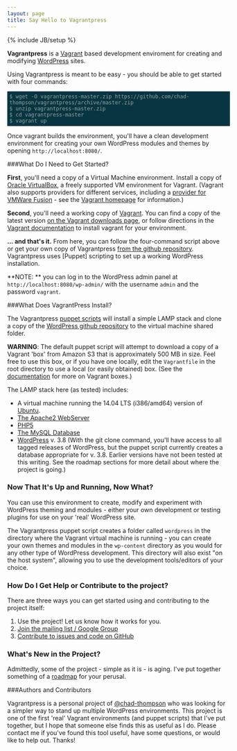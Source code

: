 ```yaml
---
layout: page
title: Say Hello to Vagrantpress
---
```

{% include JB/setup %}


  **Vagrantpress** is a [Vagrant][] based development enviroment for creating and modifying [WordPress][] sites.  
  
  Using Vagrantpress is meant to be easy - you should be able to get started with four commands:

  <div style="width:100%; padding: 5px; display:block; background-color:#073642;">
  <code style="color:#93a1a1; background-color: inherit;">$ wget -O vagrantpress-master.zip https://github.com/chad-thompson/vagrantpress/archive/master.zip </code> <br />
  <code style="color:#93a1a1; background-color: inherit;">$ unzip vagrantpress-master.zip</code> <br />
  <code style="color:#93a1a1; background-color: inherit;">$ cd vagrantpress-master</code> <br />
  <code style="color:#93a1a1; background-color: inherit;">$ vagrant up</code>
  </div>


  Once vagrant builds the environment, you'll have a clean development 
  environment for creating your own WordPress modules and themes by opening `http://localhost:8080/`.


###What Do I Need to Get Started?

**First**, you'll need a copy of a Virtual Machine environment.  Install a copy of [Oracle VirtualBox][virtualbox], a freely supported VM environment for Vagrant.  (Vagrant also supports providers for different services, including a [provider for VMWare Fusion][vmwareprovider] - see the [Vagrant homepage][vagrant] for information.)

**Second**, you'll need a working copy of [Vagrant][].  You can find a copy of the latest version [on the Vagrant downloads page][vagrantdownloads], or follow directions in the [Vagrant documentation][vagrantdocumentation] to install vagrant for your environment.

**... and that's it.**  From here, you can follow the four-command script above or get your own copy of Vagrantpress [from the github repository][vpgithub].  Vagrantpress uses [Puppet] scripting to set up a working WordPress installation.

**NOTE: ** you can log in to the WordPress admin panel at `http://localhost:8080/wp-admin/` with the username `admin` and the password `vagrant`.


###What Does VagrantPress Install?

The Vagrantpress [puppet scripts][puppetlabs] will install a simple LAMP stack and clone a copy of the [WordPress github repository][wordpress-git] to the virtual machine shared folder.

**WARNING**:  The default puppet script will attempt to download a copy of a Vagrant 'box' from Amazon S3 that is approximately 500 MB in size.  Feel free to use this box, or if you have one locally, edit the `Vagrantfile` in the root directory to use a local (or easily obtained) box.  (See the [documentation][vagrantdocumentation] for more on Vagrant boxes.)

The LAMP stack here (as tested) includes:

* A virtual machine running the 14.04 LTS (i386/amd64) version of [Ubuntu][].
* [The Apache2 WebServer][apache2]
* [PHP5][php]
* [The MySQL Database][mysql]
* [WordPress][] v. 3.8  (With the git clone command, you'll have access to all tagged releases of WordPress, but the puppet script currently creates a database appropriate for v. 3.8.  Earlier versions have not been tested at this writing.  See the roadmap sections for more detail about where the project is going.)

### Now That It's Up and Running, Now What?

You can use this environment to create, modify and experiment with WordPress theming and modules - either your own development or testing plugins for use on your 'real' WordPress site.

The Vagrantpress puppet script creates a folder called `wordpress` in the directory where the Vagrant virtual machine is running - you can create your own themes and modules in the `wp-content` directory as you would for any other type of WordPress development.  This directory will also exist "on the host system", allowing you to use the development tools/editors of your choice.


### How Do I Get Help or Contribute to the project?

There are three ways you can get started using and contributing to the project itself:

1.  Use the project!  Let us know how it works for you.
1.  [Join the mailing list / Google Group][vagrantpress-list]
1.  [Contribute to issues and code on GitHub][vagrantpress-github]

[vagrantpress-list]:   https://groups.google.com/forum/#!forum/vagrantpress-users
[vagrantpress-github]: https://github.com/chad-thompson/vagrantpress

### What's New in the Project?

Admittedly, some of the project - simple as it is - is aging.  I've put together something of a
[roadmap][vagrantpress-roadmap] for your perusal.

[vagrantpress-roadmap]: https://github.com/chad-thompson/vagrantpress/blob/development/README.md


  
[vagrant]: http://vagrantup.com
[vagrantdownloads]: http://downloads.vagrantup.com/
[vagrantdocumentation]: http://docs.vagrantup.com/v1/docs/index.html
[virtualbox]: http://virtualbox.org
[virtualboxdownloads]: https://www.virtualbox.org/wiki/Downloads
[vpgithub]: https://github.com/chad-thompson/vagrantpress
[vmwareprovider]: http://www.vagrantup.com/vmware
  
  [puppetlabs]: http://puppetlabs.org
  [apache2]: http://httpd.apache.org
  [php]: http://php.net
  [mysql]: http://mysql.org
  [ubuntu]: http://ubuntu.org
  [wordpress]: http://wordpress.org
  [wordpress-git]: http://github.org/wordpress/wordpress
  


###Authors and Contributors

Vagrantpress is a personal project of  <a href="http://chadthompson.me" class="user-mention">@chad-thompson</a> who was looking for a simpler way to 
  stand up multiple WordPress environments.  This project is one of the first
  'real' Vagrant environments (and puppet scripts) that I've put together, but
  I hope that someone else finds this as useful as I do.  Please contact me if you've found this tool useful, have some questions, or would like to help out.  Thanks!

